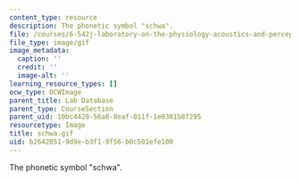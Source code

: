 ```yaml
---
content_type: resource
description: The phonetic symbol "schwa".
file: /courses/6-542j-laboratory-on-the-physiology-acoustics-and-perception-of-speech-fall-2005/b26420519d9eb3f19f56b0c501efe100_schwa.gif
file_type: image/gif
image_metadata:
  caption: ''
  credit: ''
  image-alt: ''
learning_resource_types: []
ocw_type: OCWImage
parent_title: Lab Database
parent_type: CourseSection
parent_uid: 10bc4420-56a8-8eaf-011f-1e0381b8f295
resourcetype: Image
title: schwa.gif
uid: b2642051-9d9e-b3f1-9f56-b0c501efe100
---
```

The phonetic symbol "schwa".

